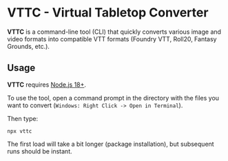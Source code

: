 # VTTC - Virtual Tabletop Converter

**VTTC** is a command-line tool (CLI) that quickly converts various image and video formats into compatible VTT formats (Foundry VTT, Roll20, Fantasy Grounds, etc.).

## Usage

**VTTC** requires [Node.js 18+](https://nodejs.org/en/download).

To use the tool, open a command prompt in the directory with the files you want to convert (`Windows: Right Click -> Open in Terminal`).

Then type:

```
npx vttc
```

The first load will take a bit longer (package installation), but subsequent runs should be instant.
